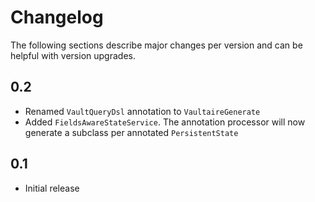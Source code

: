 
# Changelog

The following sections describe major changes per version 
and can be helpful with version upgrades.


## 0.2 

- Renamed `VaultQueryDsl` annotation to `VaultaireGenerate`
- Added `FieldsAwareStateService`. The annotation processor will now 
generate a subclass per annotated `PersistentState`

## 0.1 

- Initial release
